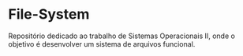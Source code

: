 # File-System
Repositório dedicado ao trabalho de Sistemas Operacionais II, onde o objetivo é desenvolver um sistema de arquivos funcional.
